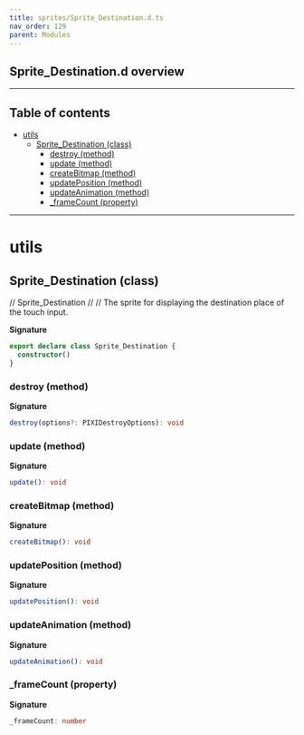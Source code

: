 ```yaml
---
title: sprites/Sprite_Destination.d.ts
nav_order: 129
parent: Modules
---
```


## Sprite_Destination.d overview

---

<h2 class="text-delta">Table of contents</h2>

- [utils](#utils)
  - [Sprite_Destination (class)](#sprite_destination-class)
    - [destroy (method)](#destroy-method)
    - [update (method)](#update-method)
    - [createBitmap (method)](#createbitmap-method)
    - [updatePosition (method)](#updateposition-method)
    - [updateAnimation (method)](#updateanimation-method)
    - [\_frameCount (property)](#_framecount-property)

---

# utils

## Sprite_Destination (class)

// Sprite_Destination
//
// The sprite for displaying the destination place of the touch input.

**Signature**

```ts
export declare class Sprite_Destination {
  constructor()
}
```

### destroy (method)

**Signature**

```ts
destroy(options?: PIXIDestroyOptions): void
```

### update (method)

**Signature**

```ts
update(): void
```

### createBitmap (method)

**Signature**

```ts
createBitmap(): void
```

### updatePosition (method)

**Signature**

```ts
updatePosition(): void
```

### updateAnimation (method)

**Signature**

```ts
updateAnimation(): void
```

### \_frameCount (property)

**Signature**

```ts
_frameCount: number
```
